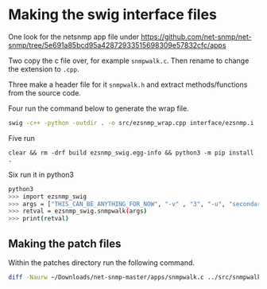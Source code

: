 # Making the swig interface files

One look for the netsnmp app file under <https://github.com/net-snmp/net-snmp/tree/5e691a85bcd95a42872933515698309e57832cfc/apps>

Two copy the c file over, for example `snmpwalk.c`. Then rename to change the extension to `.cpp`.

Three make a header file for it `snmpwalk.h` and extract methods/functions from the source code.

Four run the command below to generate the wrap file.

```bash
swig -c++ -python -outdir . -o src/ezsnmp_wrap.cpp interface/ezsnmp.i
```

Five run

```python3
clear && rm -drf build ezsnmp_swig.egg-info && python3 -m pip install .
```

Six run it in python3

```bash
python3
>>> import ezsnmp_swig
>>> args = ["THIS_CAN_BE_ANYTHING_FOR_NOW", "-v" , "3", "-u", "secondary_sha_aes", "-a", "SHA", "-A", "auth_second", "-x", "AES", "-X" ,"priv_second", "-l", "authPriv", "localhost:11161"]
>>> retval = ezsnmp_swig.snmpwalk(args)
>>> print(retval)
```

## Making the patch files

Within the patches directory run the following command.

```bash
diff -Naurw ~/Downloads/net-snmp-master/apps/snmpwalk.c ../src/snmpwalk.cpp > snmpwalk.patch
```


